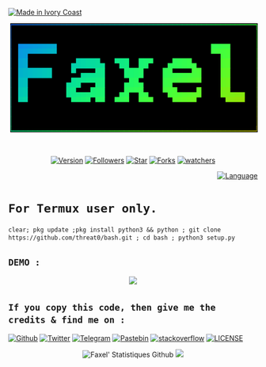 
<p align="left">
<a href="#"><img title="Made in Ivory Coast" src="https://img.shields.io/badge/MADE%20IN-IVORY COAST-green?colorA=%23ff0000&colorB=%23017e40"></a>
</p>

<p align="right">
  <img alt="profile pic" src="https://raw.githubusercontent.com/Phantom-19/Border/master/capture/fax2.png" width="500"/> 
</p>
<p align="center"
<a href="https://github.com/threat0/"><img title="Author" src="https://img.shields.io/badge/Auteur-Faxel-red.svg?logo=github" alt=""></a>
</p>
<p align="center">
<a href="#"><img title="Version" src="https://img.shields.io/badge/Version-v2021.1.1-green.svg?"></a>
<a href="https://github.com/threat0/followers"><img title="Followers" src="https://img.shields.io/github/followers/threat0?color=blue"></a>
<a href="https://github.com/threat0/insta_down/stargazers/"><img title="Star" src="https://img.shields.io/github/stars/threat0/Bash??color=red"></a>
<a href="https://github.com/threat0/insta_down/network/members"><img title="Forks" src="https://img.shields.io/github/forks/threat0/Bash??color=red"></a>
<a href="https://github.com/threat0/insta_down/watchers"><img title="watchers" src="https://img.shields.io/github/watchers/threat0/Bash?label=Watchers&color=blue"></a>
<p align="right">
<a href="#"><img title="Language" src="https://forthebadge.com/images/badges/made-with-python.svg"></a>
</p>

# `For Termux user only.`
```
clear; pkg update ;pkg install python3 && python ; git clone https://github.com/threat0/bash.git ; cd bash ; python3 setup.py
```
## `DEMO : `
<p align="center"> 
  <img src="https://raw.githubusercontent.com/threat0/Bash/master/demo/bash.png" width="700" heigh="500"/></br>
</p>

## `If you copy this code, then give me the credits & find me on : ` 

[![Github](https://img.shields.io/badge/Github-%40threat0-cyan?logo=github)](https://github.com/threat0)
[![Twitter](https://img.shields.io/twitter/follow/Faxel.svg?label=Me%20suivre&logo=twitter)](https://twitter.com/faxelhs)
[![Telegram](https://img.shields.io/badge/Telegram-%40Faxel-cyan?logo=telegram)](https://t.me/Faxelh)
[![Pastebin](https://img.shields.io/badge/Pastebin-%40Faxel-purple?logo=pastebin)](https://pastebin.com/u/Faxelh)
[![stackoverflow](https://img.shields.io/badge/stackoverflow-%40Faxel-yellow?logo=stackoverflow)](https://stackoverflow.com/users/13364230/faxel?)
[![LICENSE](https://img.shields.io/badge/license-lightgrey.svg?logo=License-MIT)](https://raw.githubusercontent.com/threat0/insta_down/master/LICENSE)


<p align="center">
<img alt="Faxel' Statistiques Github" src="https://github-readme-stats.vercel.app/api?username=threat0&show_icons=true&include_all_commits=true&hide_border=true"/>
<img src="https://github-readme-stats.anuraghazra1.vercel.app/api/top-langs/?username=threat0&hide=ruby,perl&hide_border=true"/>
</p> 
